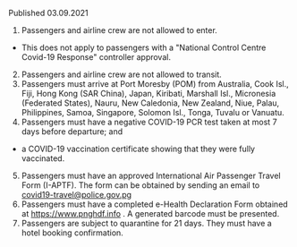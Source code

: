Published 03.09.2021
1. Passengers and airline crew are not allowed to enter.
- This does not apply to passengers with a "National Control Centre Covid-19 Response" controller approval.
2. Passengers and airline crew are not allowed to transit.
3. Passengers must arrive at Port Moresby (POM) from Australia, Cook Isl., Fiji, Hong Kong (SAR China), Japan, Kiribati, Marshall Isl., Micronesia (Federated States), Nauru, New Caledonia, New Zealand, Niue, Palau, Philippines, Samoa, Singapore, Solomon Isl., Tonga, Tuvalu or Vanuatu.
4. Passengers must have a negative COVID-19 PCR test taken at most 7 days before departure; and
- a COVID-19 vaccination certificate showing that they were fully vaccinated.
5. Passengers must have an approved International Air Passenger Travel Form (I-APTF). The form can be obtained by sending an email to <a href="mailto:covid19-travel@police.gov.pg">covid19-travel@police.gov.pg</a> 
6. Passengers must have a completed e-Health Declaration Form obtained at <a href="https://www.pnghdf.info/">https://www.pnghdf.info</a> . A generated barcode must be presented.
7. Passengers are subject to quarantine for 21 days. They must have a hotel booking confirmation.

